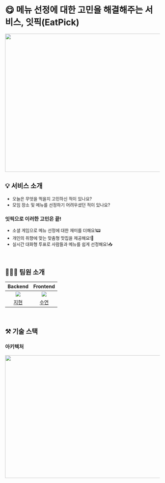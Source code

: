 # 😋 메뉴 선정에 대한 고민을 해결해주는 서비스, 잇픽(EatPick)
<img src='https://velog.velcdn.com/images/ljh3478/post/f683fa31-adfd-4660-b1b0-5c44c166c643/image.png' width="600" height="450" />

## 💡 서비스 소개
- 오늘은 무엇을 먹을지 고민하신 적이 있나요?
- 모임 장소 및 메뉴를 선정하기 어려우셨던 적이 있나요?

### 잇픽으로 이러한 고민은 끝!
- 소셜 게임으로 메뉴 선정에 대한 재미를 더해요!📟
- 개인의 취향에 맞는 맞춤형 맛집을 제공해요!📍
- 실시간 대화형 투표로 사람들과 메뉴를 쉽게 선정해요!📥

<br />

## 🧑🏻‍💻 팀원 소개

| **Backend** | **Frontend** |
| :------: |  :------: |
| ![](https://github.com/Jihyun3478.png?size=150) | ![](https://github.com/so0y.png?size=150) |
| [지현](https://github.com/Jihyun3478) | [수연](https://github.com/so0y) |


<br />

## ⚒️ 기술 스택
### 아키텍처
<img src='https://velog.velcdn.com/images/ljh3478/post/7a03ebe0-659c-4383-b93f-2ca909c43328/image.png' width="650" height="400" />
